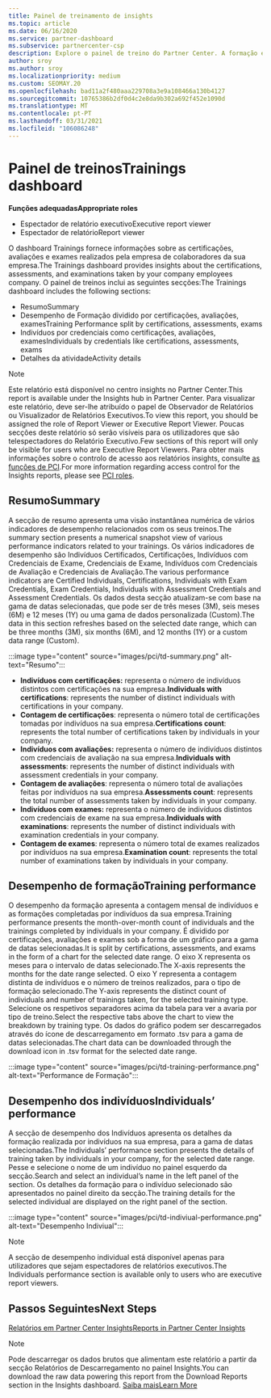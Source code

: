 ```yaml
---
title: Painel de treinamento de insights
ms.topic: article
ms.date: 06/16/2020
ms.service: partner-dashboard
ms.subservice: partnercenter-csp
description: Explore o painel de treino do Partner Center. A formação é um dos relatórios disponíveis na área do Partner Center Insights (PCI).
author: sroy
ms.author: sroy
ms.localizationpriority: medium
ms.custom: SEOMAY.20
ms.openlocfilehash: bad11a2f480aaa229708a3e9a108466a130b4127
ms.sourcegitcommit: 10765386b2df0d4c2e8da9b302a692f452e1090d
ms.translationtype: MT
ms.contentlocale: pt-PT
ms.lasthandoff: 03/31/2021
ms.locfileid: "106086248"
---
```

# <a name="trainings-dashboard"></a><span data-ttu-id="7c806-104">Painel de treinos</span><span class="sxs-lookup"><span data-stu-id="7c806-104">Trainings dashboard</span></span>

<span data-ttu-id="7c806-105">**Funções adequadas**</span><span class="sxs-lookup"><span data-stu-id="7c806-105">**Appropriate roles**</span></span>

- <span data-ttu-id="7c806-106">Espectador de relatório executivo</span><span class="sxs-lookup"><span data-stu-id="7c806-106">Executive report viewer</span></span>
- <span data-ttu-id="7c806-107">Espectador de relatório</span><span class="sxs-lookup"><span data-stu-id="7c806-107">Report viewer</span></span>

<span data-ttu-id="7c806-108">O dashboard Trainings fornece informações sobre as certificações, avaliações e exames realizados pela empresa de colaboradores da sua empresa.</span><span class="sxs-lookup"><span data-stu-id="7c806-108">The Trainings dashboard provides insights about the certifications, assessments, and examinations taken by your company employees company.</span></span> <span data-ttu-id="7c806-109">O painel de treinos inclui as seguintes secções:</span><span class="sxs-lookup"><span data-stu-id="7c806-109">The Trainings dashboard includes the following sections:</span></span>

- <span data-ttu-id="7c806-110">Resumo</span><span class="sxs-lookup"><span data-stu-id="7c806-110">Summary</span></span>
- <span data-ttu-id="7c806-111">Desempenho de Formação dividido por certificações, avaliações, exames</span><span class="sxs-lookup"><span data-stu-id="7c806-111">Training Performance split by certifications, assessments, exams</span></span>
- <span data-ttu-id="7c806-112">Indivíduos por credenciais como certificações, avaliações, exames</span><span class="sxs-lookup"><span data-stu-id="7c806-112">Individuals by credentials like certifications, assessments, exams</span></span>
- <span data-ttu-id="7c806-113">Detalhes da atividade</span><span class="sxs-lookup"><span data-stu-id="7c806-113">Activity details</span></span>

>[!NOTE] 
><span data-ttu-id="7c806-114">Este relatório está disponível no centro insights no Partner Center.</span><span class="sxs-lookup"><span data-stu-id="7c806-114">This report is available under the Insights hub in Partner Center.</span></span> <span data-ttu-id="7c806-115">Para visualizar este relatório, deve ser-lhe atribuído o papel de Observador de Relatórios ou Visualizador de Relatórios Executivos.</span><span class="sxs-lookup"><span data-stu-id="7c806-115">To view this report, you should be assigned the role of Report Viewer or Executive Report Viewer.</span></span> <span data-ttu-id="7c806-116">Poucas secções deste relatório só serão visíveis para os utilizadores que são telespectadores do Relatório Executivo.</span><span class="sxs-lookup"><span data-stu-id="7c806-116">Few sections of this report will only be visible for users who are Executive Report Viewers.</span></span> <span data-ttu-id="7c806-117">Para obter mais informações sobre o controlo de acesso aos relatórios insights, consulte [as funções de PCI](pci-roles.md).</span><span class="sxs-lookup"><span data-stu-id="7c806-117">For more information regarding access control for the Insights reports, please see [PCI roles](pci-roles.md).</span></span>

## <a name="summary"></a><span data-ttu-id="7c806-118">Resumo</span><span class="sxs-lookup"><span data-stu-id="7c806-118">Summary</span></span>

<span data-ttu-id="7c806-119">A secção de resumo apresenta uma visão instantânea numérica de vários indicadores de desempenho relacionados com os seus treinos.</span><span class="sxs-lookup"><span data-stu-id="7c806-119">The summary section presents a numerical snapshot view of various performance indicators related to your trainings.</span></span> <span data-ttu-id="7c806-120">Os vários indicadores de desempenho são Indivíduos Certificados, Certificações, Indivíduos com Credenciais de Exame, Credenciais de Exame, Indivíduos com Credenciais de Avaliação e Credenciais de Avaliação.</span><span class="sxs-lookup"><span data-stu-id="7c806-120">The various performance indicators are Certified Individuals, Certifications, Individuals with Exam Credentials, Exam Credentials, Individuals with Assessment Credentials and Assessment Credentials.</span></span> <span data-ttu-id="7c806-121">Os dados desta secção atualizam-se com base na gama de datas selecionadas, que pode ser de três meses (3M), seis meses (6M) e 12 meses (1Y) ou uma gama de dados personalizada (Custom).</span><span class="sxs-lookup"><span data-stu-id="7c806-121">The data in this section refreshes based on the selected date range, which can be three months (3M), six months (6M), and 12 months (1Y) or a custom data range (Custom).</span></span> 

:::image type="content" source="images/pci/td-summary.png" alt-text="Resumo":::

- <span data-ttu-id="7c806-123">**Indivíduos com certificações:** representa o número de indivíduos distintos com certificações na sua empresa.</span><span class="sxs-lookup"><span data-stu-id="7c806-123">**Individuals with certifications**: represents the number of distinct individuals with certifications in your company.</span></span>
- <span data-ttu-id="7c806-124">**Contagem de certificações**: representa o número total de certificações tomadas por indivíduos na sua empresa.</span><span class="sxs-lookup"><span data-stu-id="7c806-124">**Certifications count**: represents the total number of certifications taken by individuals in your company.</span></span>
- <span data-ttu-id="7c806-125">**Indivíduos com avaliações:** representa o número de indivíduos distintos com credenciais de avaliação na sua empresa.</span><span class="sxs-lookup"><span data-stu-id="7c806-125">**Individuals with assessments**: represents the number of distinct individuals with assessment credentials in your company.</span></span> 
- <span data-ttu-id="7c806-126">**Contagem de avaliações**: representa o número total de avaliações feitas por indivíduos na sua empresa.</span><span class="sxs-lookup"><span data-stu-id="7c806-126">**Assessments count**: represents the total number of assessments taken by individuals in your company.</span></span>
- <span data-ttu-id="7c806-127">**Indivíduos com exames:** representa o número de indivíduos distintos com credenciais de exame na sua empresa.</span><span class="sxs-lookup"><span data-stu-id="7c806-127">**Individuals with examinations**: represents the number of distinct individuals with examination credentials in your company.</span></span> 
- <span data-ttu-id="7c806-128">**Contagem de exames**: representa o número total de exames realizados por indivíduos na sua empresa.</span><span class="sxs-lookup"><span data-stu-id="7c806-128">**Examination count**: represents the total number of examinations taken by individuals in your company.</span></span>

## <a name="training-performance"></a><span data-ttu-id="7c806-129">Desempenho de formação</span><span class="sxs-lookup"><span data-stu-id="7c806-129">Training performance</span></span>

<span data-ttu-id="7c806-130">O desempenho da formação apresenta a contagem mensal de indivíduos e as formações completadas por indivíduos da sua empresa.</span><span class="sxs-lookup"><span data-stu-id="7c806-130">Training performance presents the month-over-month count of individuals and the trainings completed by individuals in your company.</span></span> <span data-ttu-id="7c806-131">É dividido por certificações, avaliações e exames sob a forma de um gráfico para a gama de datas selecionadas.</span><span class="sxs-lookup"><span data-stu-id="7c806-131">It is split by certifications, assessments, and exams in the form of a chart for the selected date range.</span></span> <span data-ttu-id="7c806-132">O eixo X representa os meses para o intervalo de datas selecionado.</span><span class="sxs-lookup"><span data-stu-id="7c806-132">The X-axis represents the months for the date range selected.</span></span> <span data-ttu-id="7c806-133">O eixo Y representa a contagem distinta de indivíduos e o número de treinos realizados, para o tipo de formação selecionado.</span><span class="sxs-lookup"><span data-stu-id="7c806-133">The Y-axis represents the distinct count of individuals and number of trainings taken, for the selected training type.</span></span> <span data-ttu-id="7c806-134">Selecione os respetivos separadores acima da tabela para ver a avaria por tipo de treino.</span><span class="sxs-lookup"><span data-stu-id="7c806-134">Select the respective tabs above the chart to view the breakdown by training type.</span></span> <span data-ttu-id="7c806-135">Os dados do gráfico podem ser descarregados através do ícone de descarregamento em formato .tsv para a gama de datas selecionadas.</span><span class="sxs-lookup"><span data-stu-id="7c806-135">The chart data can be downloaded through the download icon in .tsv format for the selected date range.</span></span>

:::image type="content" source="images/pci/td-training-performance.png" alt-text="Performance de Formação":::

## <a name="individuals-performance"></a><span data-ttu-id="7c806-137">Desempenho dos indivíduos</span><span class="sxs-lookup"><span data-stu-id="7c806-137">Individuals’ performance</span></span>

<span data-ttu-id="7c806-138">A secção de desempenho dos Indivíduos apresenta os detalhes da formação realizada por indivíduos na sua empresa, para a gama de datas selecionadas.</span><span class="sxs-lookup"><span data-stu-id="7c806-138">The Individuals’ performance section presents the details of training taken by individuals in your company, for the selected date range.</span></span> <span data-ttu-id="7c806-139">Pesse e selecione o nome de um indivíduo no painel esquerdo da secção.</span><span class="sxs-lookup"><span data-stu-id="7c806-139">Search and select an individual’s name in the left panel of the section.</span></span> <span data-ttu-id="7c806-140">Os detalhes da formação para o indivíduo selecionado são apresentados no painel direito da secção.</span><span class="sxs-lookup"><span data-stu-id="7c806-140">The training details for the selected individual are displayed on the right panel of the section.</span></span>

:::image type="content" source="images/pci/td-indiviual-performance.png" alt-text="Desempenho Indiviual":::

>[!NOTE] 
> <span data-ttu-id="7c806-142">A secção de desempenho individual está disponível apenas para utilizadores que sejam espectadores de relatórios executivos.</span><span class="sxs-lookup"><span data-stu-id="7c806-142">The Individuals performance section is available only to users who are executive report viewers.</span></span> 

## <a name="next-steps"></a><span data-ttu-id="7c806-143">Passos Seguintes</span><span class="sxs-lookup"><span data-stu-id="7c806-143">Next Steps</span></span>

[<span data-ttu-id="7c806-144">Relatórios em Partner Center Insights</span><span class="sxs-lookup"><span data-stu-id="7c806-144">Reports in Partner Center Insights</span></span>](partner-center-insights.md)

>[!NOTE] 
> <span data-ttu-id="7c806-145">Pode descarregar os dados brutos que alimentam este relatório a partir da secção Relatórios de Descarregamento no painel Insights.</span><span class="sxs-lookup"><span data-stu-id="7c806-145">You can download the raw data powering this report from the Download Reports section in the Insights dashboard.</span></span> [<span data-ttu-id="7c806-146">Saiba mais</span><span class="sxs-lookup"><span data-stu-id="7c806-146">Learn More</span></span>](pci-download-reports.md)